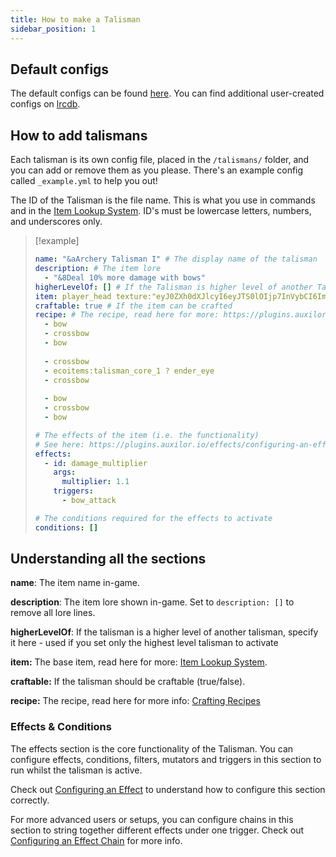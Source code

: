 ```yaml
---
title: How to make a Talisman
sidebar_position: 1
---
```


## Default configs
The default configs can be found [here](https://github.com/Auxilor/Talismans/tree/master/eco-core/core-plugin/src/main/resources/talismans).
You can find additional user-created configs on [lrcdb](https://lrcdb.auxilor.io/).

## How to add talismans
Each talisman is its own config file, placed in the `/talismans/` folder, and you can add or remove them as you please. There's an example config called `_example.yml` to help you out!

The ID of the Talisman is the file name. This is what you use in commands and in the [Item Lookup System](https://plugins.auxilor.io/all-plugins/the-item-lookup-system).
ID's must be lowercase letters, numbers, and underscores only.

> [!example]
> ```yaml
> name: "&aArchery Talisman I" # The display name of the talisman
> description: # The item lore
>   - "&8Deal 10% more damage with bows"
> higherLevelOf: [] # If the Talisman is higher level of another Talisman - Useful for only having the highest level Talisman active
> item: player_head texture:"eyJ0ZXh0dXJlcyI6eyJTS0lOIjp7InVybCI6Imh0dHA6Ly90ZXh0dXJlcy5taW5lY3JhZnQubmV0L3RleHR1cmUvZDBmOGRmYTVlZmM3NTYzMGNlMGRmNDBhNDliOGY1OWJjMjIyMTRkZTk3ZTNmYjQ0YjNjNTZlOGE5YzhhNTZiNiJ9fX0=" # The item in-game: https://plugins.auxilor.io/all-plugins/the-item-lookup-system
> craftable: true # If the item can be crafted
> recipe: # The recipe, read here for more: https://plugins.auxilor.io/all-plugins/the-item-lookup-system#crafting-recipes
>   - bow
>   - crossbow
>   - bow
>      
>   - crossbow
>   - ecoitems:talisman_core_1 ? ender_eye
>   - crossbow
>      
>   - bow
>   - crossbow
>   - bow
> 
> # The effects of the item (i.e. the functionality)
> # See here: https://plugins.auxilor.io/effects/configuring-an-effect
> effects:
>   - id: damage_multiplier
>     args:
>       multiplier: 1.1
>     triggers:
>       - bow_attack
> 
> # The conditions required for the effects to activate
> conditions: []
> ```

## Understanding all the sections

**name**: The item name in-game.

**description**: The item lore shown in-game. Set to `description: []` to remove all lore lines.

**higherLevelOf**: If the talisman is a higher level of another talisman, specify it here - used if you set only the highest level talisman to activate

**item:** The base item, read here for more: [Item Lookup System](https://plugins.auxilor.io/all-plugins/the-item-lookup-system).

**craftable:** If the talisman should be craftable (true/false).

**recipe:** The recipe, read here for more info: [Crafting Recipes](https://plugins.auxilor.io/all-plugins/the-item-lookup-system#crafting-recipes)

### Effects & Conditions

The effects section is the core functionality of the Talisman. You can configure effects, conditions, filters, mutators and triggers in this section to run whilst the talisman is active.

Check out [Configuring an Effect](https://plugins.auxilor.io/effects/configuring-an-effect) to understand how to configure this section correctly.

For more advanced users or setups, you can configure chains in this section to string together different effects under one trigger. Check out [Configuring an Effect Chain](https://plugins.auxilor.io/effects/configuring-a-chain) for more info.